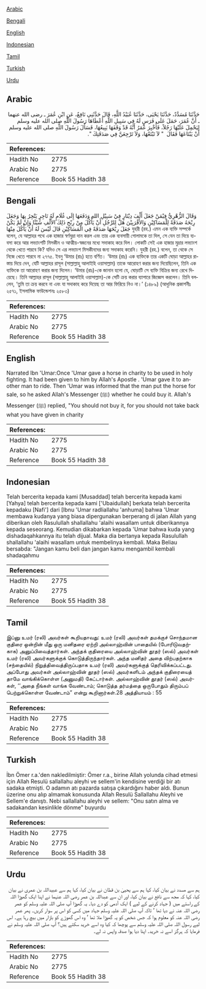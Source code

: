 [Arabic](#arabic)

[Bengali](#bengali)

[English](#english)

[Indonesian](#indonesian)

[Tamil](#tamil)

[Turkish](#turkish)

[Urdu](#urdu)

## Arabic


<div dir="rtl" lang="ar" style={{fontSize:'larger',backgroundColor:'#f8f9fa',padding:20}}>
حَدَّثَنَا مُسَدَّدٌ، حَدَّثَنَا يَحْيَى، حَدَّثَنَا عُبَيْدُ اللَّهِ، قَالَ حَدَّثَنِي نَافِعٌ، عَنِ ابْنِ عُمَرَ ـ رضى الله عنهما ـ أَنَّ عُمَرَ، حَمَلَ عَلَى فَرَسٍ لَهُ فِي سَبِيلِ اللَّهِ أَعْطَاهَا رَسُولَ اللَّهِ صلى الله عليه وسلم لِيَحْمِلَ عَلَيْهَا رَجُلاً، فَأُخْبِرَ عُمَرُ أَنَّهُ قَدْ وَقَفَهَا يَبِيعُهَا، فَسَأَلَ رَسُولَ اللَّهِ صلى الله عليه وسلم أَنْ يَبْتَاعَهَا فَقَالَ ‏ "‏ لاَ تَبْتَعْهَا، وَلاَ تَرْجِعَنَّ فِي صَدَقَتِكَ ‏"‏‏.‏
</div>
<div style={{backgroundColor:'#f8f9fa',padding:20, marginBottom: 10}}><table> <thead> <tr> <th>References:</th> <th></th> </tr> </thead> <tbody><tr><td>Hadith No</td><td>2775</td></tr><tr><td>Arabic No</td><td>2775</td></tr><tr><td>Reference</td><td>Book 55 Hadith 38</td></tr></tbody></table></div>

## Bengali


<div dir="ltr" lang="bn" style={{fontSize:'larger',backgroundColor:'#f8f9fa',padding:20}}>
وَقَالَ الزُّهْرِيُّ فِيْمَنْ جَعَلَ أَلْفَ دِيْنَارٍ فِيْ سَبِيْلِ اللهِ وَدَفَعَهَا إِلَى غُلَامٍ لَهُ تَاجِرٍ يَتْجِرُ بِهَا وَجَعَلَ رِبْحَهُ صَدَقَةً لِلْمَسَاكِيْنِ وَالأَقْرَبِيْنَ هَلْ لِلرَّجُلِ أَنْ يَأْكُلَ مِنْ رِبْحِ ذَلِكَ الأَلْفِ شَيْئًا وَإِنْ لَمْ يَكُنْ جَعَلَ رِبْحَهَا صَدَقَةً فِي الْمَسَاكِيْنِ قَالَ لَيْسَ لَهُ أَنْ يَأْكُلَ مِنْهَا যুহরী (রহ.) এমন এক ব্যক্তি সম্পর্কে বলেন, যে আল্লাহর পথে এক হাজার স্বর্ণমুদ্রা দান করল এবং তার এক ব্যবসায়ী গোলামকে তা দিল, সে যেন তা দিয়ে ব্যবসা করে আর লভ্যাংশটি মিসকীন ও আত্মীয়-স্বজনের মধ্যে সদাকাহ করে দিল। লোকটি সেই এক হাজার মুদ্রার লভ্যাংশ থেকে খেতে পারবে কি? যদিও সে এর লভ্যাংশ মিসকীনদের জন্য সদাকাহ করেনি। যুহরী (রহ.) বলেন, তা থেকে সে নিজে খেতে পারবে না ২৭৭৫. ইবনু ‘উমার (রাঃ) হতে বর্ণিত। ‘উমার (রাঃ) এক ব্যক্তিকে তার একটি ঘোড়া আল্লাহর রাস্তায় দিয়ে দেন, যেটি আল্লাহর রাসূল (সাল্লাল্লাহু আলাইহি ওয়াসাল্লাম) তাকে আরোহণ করার জন্য দিয়েছিলেন, তিনি এক ব্যক্তিকে তা আরোহণ করার জন্য দিলেন। ‘উমার (রাঃ)-কে জানান হলো যে, ঘোড়াটি সে ব্যক্তি বিক্রির জন্য রেখে দিয়েছে। তিনি আল্লাহর রাসূল (সাল্লাল্লাহু আলাইহি ওয়াসাল্লাম)-কে সেটি ক্রয় করার ব্যাপারে জিজ্ঞেস করলেন। তিনি বললেন, ‘তুমি তা ক্রয় করবে না এবং যা সদাকাহ করে দিয়েছ তা আর ফিরিয়ে নিও না।’ (১৪৮৯) (আধুনিক প্রকাশনীঃ ২৫৭১, ইসলামিক ফাউন্ডেশনঃ ২৫৮৩)
</div>
<div style={{backgroundColor:'#f8f9fa',padding:20, marginBottom: 10}}><table> <thead> <tr> <th>References:</th> <th></th> </tr> </thead> <tbody><tr><td>Hadith No</td><td>2775</td></tr><tr><td>Arabic No</td><td>2775</td></tr><tr><td>Reference</td><td>Book 55 Hadith 38</td></tr></tbody></table></div>

## English


<div dir="ltr" lang="en" style={{fontSize:'larger',backgroundColor:'#f8f9fa',padding:20}}>
Narrated Ibn 'Umar:Once 'Umar gave a horse in charity to be used in holy fighting. It had been given to him by Allah's Apostle . 'Umar gave it to another man to ride. Then 'Umar was informed that the man put the horse for sale, so he asked Allah's Messenger (ﷺ) whether he could buy it. Allah's Messenger (ﷺ) replied, "You should not buy it, for you should not take back what you have given in charity
</div>
<div style={{backgroundColor:'#f8f9fa',padding:20, marginBottom: 10}}><table> <thead> <tr> <th>References:</th> <th></th> </tr> </thead> <tbody><tr><td>Hadith No</td><td>2775</td></tr><tr><td>Arabic No</td><td>2775</td></tr><tr><td>Reference</td><td>Book 55 Hadith 38</td></tr></tbody></table></div>

## Indonesian


<div dir="ltr" lang="id" style={{fontSize:'larger',backgroundColor:'#f8f9fa',padding:20}}>
Telah bercerita kepada kami [Musaddad] telah bercerita kepada kami [Yahya] telah bercerita kepada kami ['Ubaidullah] berkata telah bercerita kepadaku [Nafi'] dari [Ibnu 'Umar radliallahu 'anhuma] bahwa 'Umar membawa kudanya yang biasa dipergunakan berperang di jalan Allah yang diberikan oleh Rasulullah shallallahu 'alaihi wasallam untuk diberikannya kepada seseorang. Kemudian dikabarkan kepada 'Umar bahwa kuda yang dishadaqahkannya itu telah dijual. Maka dia bertanya kepada Rasulullah shallallahu 'alaihi wasallam untuk membelinya kembali. Maka Beliau bersabda: "Jangan kamu beli dan jangan kamu mengambil kembali shadaqahmu
</div>
<div style={{backgroundColor:'#f8f9fa',padding:20, marginBottom: 10}}><table> <thead> <tr> <th>References:</th> <th></th> </tr> </thead> <tbody><tr><td>Hadith No</td><td>2775</td></tr><tr><td>Arabic No</td><td>2775</td></tr><tr><td>Reference</td><td>Book 55 Hadith 38</td></tr></tbody></table></div>

## Tamil


<div dir="ltr" lang="ta" style={{fontSize:'larger',backgroundColor:'#f8f9fa',padding:20}}>
இப்னு உமர் (ரலி) அவர்கள் கூறியதாவது: உமர் (ரலி) அவர்கள் தமக்குச் சொந்தமான குதிரை ஒன்றின் மீது ஒரு மனிதரை ஏற்றி அல்லாஹ்வின் பாதையில் (போரிடுவதற்காக) அனுப்பிவைத்தார்கள். அந்தக் குதிரையை அல்லாஹ்வின் தூதர் (ஸல்) அவர்கள் உமர் (ரலி) அவர்களுக்குக் கொடுத்திருந்தார்கள். அந்த மனிதர் அதை விற்பதற்காக (சந்தையில்) நிறுத்திவைத்திருப்பதாக உமர் (ரலி) அவர்களுக்குத் தெரிவிக்கப்பட்டது. அப்போது அவர்கள் அல்லாஹ்வின் தூதர் (ஸல்) அவர்களிடம் அந்தக் குதிரையைத் தாமே வாங்கிக்கொள்ள (அனுமதி) கேட்டார்கள். அல்லாஹ்வின் தூதர் (ஸல்) அவர்கள், ‘‘அதை நீங்கள் வாங்க வேண்டாம்; கொடுத்த தர்மத்தை ஒருபோதும் திரும்பப் பெற்றுக்கொள்ள வேண்டாம்” என்று கூறினார்கள்.28 அத்தியாயம் : 55
</div>
<div style={{backgroundColor:'#f8f9fa',padding:20, marginBottom: 10}}><table> <thead> <tr> <th>References:</th> <th></th> </tr> </thead> <tbody><tr><td>Hadith No</td><td>2775</td></tr><tr><td>Arabic No</td><td>2775</td></tr><tr><td>Reference</td><td>Book 55 Hadith 38</td></tr></tbody></table></div>

## Turkish


<div dir="ltr" lang="tr" style={{fontSize:'larger',backgroundColor:'#f8f9fa',padding:20}}>
İbn Ömer r.a.'den nakledilmiştir: Ömer r.a., birine Allah yolunda cihad etmesi için Allah Resulü sallallahu aleyhi ve sellem'in kendisine verdiği bir atı sadaka etmişti. O adamın atı pazarda satışa çıkardığını haber aldı. Bunun üzerine onu alıp almamak konusunda Allah Resulü Sallallahu Aleyhi ve Sellem'e danıştı. Nebi sallallahu aleyhi ve sellem: "Onu satın alma ve sadakandan kesinlikle dönme" buyurdu
</div>
<div style={{backgroundColor:'#f8f9fa',padding:20, marginBottom: 10}}><table> <thead> <tr> <th>References:</th> <th></th> </tr> </thead> <tbody><tr><td>Hadith No</td><td>2775</td></tr><tr><td>Arabic No</td><td>2775</td></tr><tr><td>Reference</td><td>Book 55 Hadith 38</td></tr></tbody></table></div>

## Urdu


<div dir="rtl" lang="ur" style={{fontSize:'larger',backgroundColor:'#f8f9fa',padding:20}}>
ہم سے مسدد نے بیان کیا، کہا ہم سے یحییٰ بن قطان نے بیان کیا، کہا ہم سے عبیداللہ بن عمری نے بیان کیا، کہا کہ مجھ سے نافع نے بیان کیا، اور ان سے عبداللہ بن عمر رضی اللہ عنہما نے اپنا ایک گھوڑا اللہ کے راستے میں ( جہاد کرنے کے لیے ) ایک آدمی کو دے دیا۔ یہ گھوڑا آپ صلی اللہ علیہ وسلم کو عمر رضی اللہ عنہ نے دیا تھا ‘ تاکہ آپ صلی اللہ علیہ وسلم جہاد میں کسی کو اس پر سوار کریں۔ پھر عمر رضی اللہ عنہ کو معلوم ہوا کہ جس شخص کو یہ گھوڑا ملا تھا ‘ وہ اس گھوڑے کو بازار میں بیچ رہا ہے۔ اس لیے رسول اللہ صلی اللہ علیہ وسلم سے پوچھا کہ کیا وہ اسے خرید سکتے ہیں؟ آپ صلی اللہ علیہ وسلم نے فرمایا کہ ہرگز اسے نہ خرید۔ اپنا دیا ہوا صدقہ واپس نہ لے۔
</div>
<div style={{backgroundColor:'#f8f9fa',padding:20, marginBottom: 10}}><table> <thead> <tr> <th>References:</th> <th></th> </tr> </thead> <tbody><tr><td>Hadith No</td><td>2775</td></tr><tr><td>Arabic No</td><td>2775</td></tr><tr><td>Reference</td><td>Book 55 Hadith 38</td></tr></tbody></table></div>